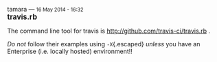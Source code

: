 <div id="wikitext">

<div class="messagehead">

tamara — <span style="font-size:83%">16 May 2014 - 16:32</span>\
<span style="font-size:120%">**travis.rb**</span>

</div>

<div class="messageitem">

The command line tool for travis is
<http://github.com/travis-ci/travis.rb> .

*Do not* follow their examples using `-X`{.escaped} *unless* you have an
Enterprise (i.e. locally hosted) environment!!

</div>

</div>
